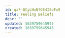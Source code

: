```yaml
---
id: qaF-QCyLHuNfOE4ISoFx9
title: Feeling Beliefs
desc: ''
updated: 1639759645945
created: 1639759645945
---
```


